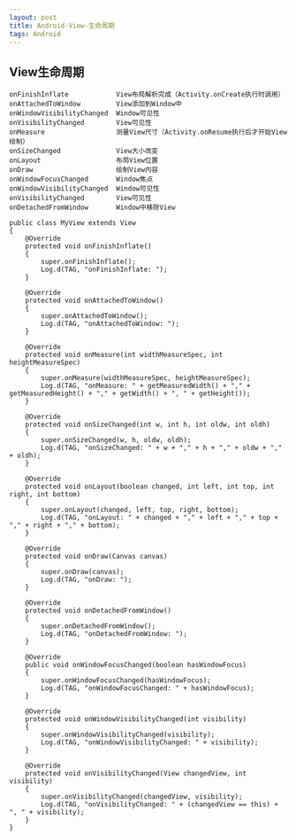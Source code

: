 ```yaml
---
layout: post
title: Android-View-生命周期
tags: Android
---
```

## View生命周期
	onFinishInflate            View布局解析完成（Activity.onCreate执行时调用）
	onAttachedToWindow         View添加到Window中
	onWindowVisibilityChanged  Window可见性
	onVisibilityChanged        View可见性
	onMeasure                  测量View尺寸（Activity.onResume执行后才开始View绘制）
	onSizeChanged              View大小改变
	onLayout                   布局View位置
	onDraw                     绘制View内容
	onWindowFocusChanged       Window焦点
	onWindowVisibilityChanged  Window可见性
	onVisibilityChanged        View可见性
	onDetachedFromWindow       Window中移除View
	
	public class MyView extends View
	{
		@Override
		protected void onFinishInflate()
		{
			super.onFinishInflate();
			Log.d(TAG, "onFinishInflate: ");
		}

		@Override
		protected void onAttachedToWindow()
		{
			super.onAttachedToWindow();
			Log.d(TAG, "onAttachedToWindow: ");
		}

		@Override
		protected void onMeasure(int widthMeasureSpec, int heightMeasureSpec)
		{
			super.onMeasure(widthMeasureSpec, heightMeasureSpec);
			Log.d(TAG, "onMeasure: " + getMeasuredWidth() + "," + getMeasuredHeight() + "," + getWidth() + ", " + getHeight());
		}

		@Override
		protected void onSizeChanged(int w, int h, int oldw, int oldh)
		{
			super.onSizeChanged(w, h, oldw, oldh);
			Log.d(TAG, "onSizeChanged: " + w + "," + h + "," + oldw + "," + oldh);
		}

		@Override
		protected void onLayout(boolean changed, int left, int top, int right, int bottom)
		{
			super.onLayout(changed, left, top, right, bottom);
			Log.d(TAG, "onLayout: " + changed + "," + left + "," + top + "," + right + "," + bottom);
		}

		@Override
		protected void onDraw(Canvas canvas)
		{
			super.onDraw(canvas);
			Log.d(TAG, "onDraw: ");
		}

		@Override
		protected void onDetachedFromWindow()
		{
			super.onDetachedFromWindow();
			Log.d(TAG, "onDetachedFromWindow: ");
		}			

		@Override
		public void onWindowFocusChanged(boolean hasWindowFocus)
		{
			super.onWindowFocusChanged(hasWindowFocus);
			Log.d(TAG, "onWindowFocusChanged: " + hasWindowFocus);
		}

		@Override
		protected void onWindowVisibilityChanged(int visibility)
		{
			super.onWindowVisibilityChanged(visibility);
			Log.d(TAG, "onWindowVisibilityChanged: " + visibility);
		}

		@Override
		protected void onVisibilityChanged(View changedView, int visibility)
		{
			super.onVisibilityChanged(changedView, visibility);
			Log.d(TAG, "onVisibilityChanged: " + (changedView == this) + ", " + visibility);
		}
	}